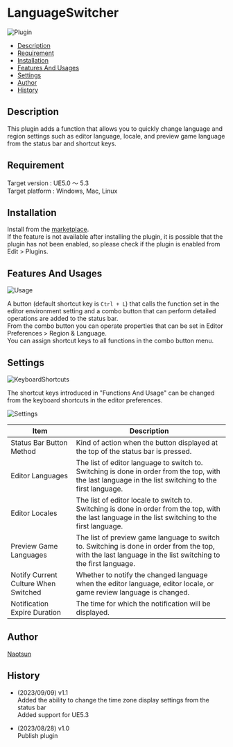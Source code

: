 # LanguageSwitcher

![Plugin](https://github.com/Naotsun19B/LanguageSwitcher-Document/assets/51815450/3f38268d-30ed-4f2f-a2f4-e269f056a2b8)

<!--ts-->
* [Description](#Description)
* [Requirement](#Requirement)
* [Installation](#Installation)
* [Features And Usages](#features-and-usages)
* [Settings](#Settings)
* [Author](#Author)
* [History](#History)
<!--te-->

## Description

This plugin adds a function that allows you to quickly change language and region settings such as editor language, locale, and preview game language from the status bar and shortcut keys.  

## Requirement

Target version : UE5.0 ～ 5.3    
Target platform : Windows, Mac, Linux  

## Installation

Install from the [marketplace](https://www.unrealengine.com/marketplace/en-US/product/5e10055a95f34b609c7afe072a5379ab).  
If the feature is not available after installing the plugin, it is possible that the plugin has not been enabled, so please check if the plugin is enabled from Edit > Plugins.

## Features And Usages

![Usage](https://github.com/Naotsun19B/LanguageSwitcher-Document/assets/51815450/580528b1-5762-412b-bcd0-a7015cfaf9ad)

A button (default shortcut key is `Ctrl + L`) that calls the function set in the editor environment setting and a combo button that can perform detailed operations are added to the status bar.  
From the combo button you can operate properties that can be set in Editor Preferences > Region & Language.    
You can assign shortcut keys to all functions in the combo button menu.  

## Settings

![KeyboardShortcuts](https://github.com/Naotsun19B/LanguageSwitcher-Document/assets/51815450/fb5ba448-2d07-4e76-b19d-1748eef83fab)

The shortcut keys introduced in "Functions And Usage" can be changed from the keyboard shortcuts in the editor preferences.  

![Settings](https://github.com/Naotsun19B/LanguageSwitcher-Document/assets/51815450/989f2088-9326-4861-a607-01622b1aa339)

| **Item**                             | **Description**                                                                                                                                              |
|--------------------------------------|--------------------------------------------------------------------------------------------------------------------------------------------------------------|
| Status Bar Button Method             | Kind of action when the button displayed at the top of the status bar is pressed.                                                                            |
| Editor Languages                     | The list of editor language to switch to. Switching is done in order from the top, with the last language in the list switching to the first language.       |
| Editor Locales                       | The list of editor locale to switch to. Switching is done in order from the top, with the last language in the list switching to the first language.         |
| Preview Game Languages               | The list of preview game language to switch to. Switching is done in order from the top, with the last language in the list switching to the first language. |
| Notify Current Culture When Switched | Whether to notify the changed language when the editor language, editor locale, or game review language is changed.                                          |
| Notification Expire Duration         | The time for which the notification will be displayed.                                                                                                       |
## Author

[Naotsun](https://twitter.com/Naotsun_UE)

## History

- (2023/09/09) v1.1   
  Added the ability to change the time zone display settings from the status bar    
  Added support for UE5.3  

- (2023/08/28) v1.0   
  Publish plugin
